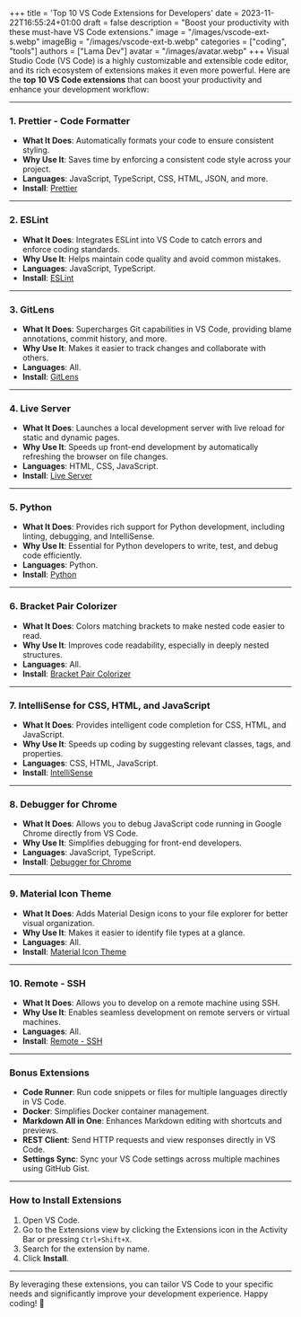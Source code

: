 +++
title = 'Top 10 VS Code Extensions for Developers'
date = 2023-11-22T16:55:24+01:00
draft = false
description = "Boost your productivity with these must-have VS Code extensions."
image = "/images/vscode-ext-s.webp"
imageBig = "/images/vscode-ext-b.webp"
categories = ["coding", "tools"]
authors = ["Lama Dev"]
avatar = "/images/avatar.webp"
+++
Visual Studio Code (VS Code) is a highly customizable and extensible code editor, and its rich ecosystem of extensions makes it even more powerful. Here are the **top 10 VS Code extensions** that can boost your productivity and enhance your development workflow:

---

### 1. **Prettier - Code Formatter**
   - **What It Does**: Automatically formats your code to ensure consistent styling.
   - **Why Use It**: Saves time by enforcing a consistent code style across your project.
   - **Languages**: JavaScript, TypeScript, CSS, HTML, JSON, and more.
   - **Install**: [Prettier](https://marketplace.visualstudio.com/items?itemName=esbenp.prettier-vscode)

---

### 2. **ESLint**
   - **What It Does**: Integrates ESLint into VS Code to catch errors and enforce coding standards.
   - **Why Use It**: Helps maintain code quality and avoid common mistakes.
   - **Languages**: JavaScript, TypeScript.
   - **Install**: [ESLint](https://marketplace.visualstudio.com/items?itemName=dbaeumer.vscode-eslint)

---

### 3. **GitLens**
   - **What It Does**: Supercharges Git capabilities in VS Code, providing blame annotations, commit history, and more.
   - **Why Use It**: Makes it easier to track changes and collaborate with others.
   - **Languages**: All.
   - **Install**: [GitLens](https://marketplace.visualstudio.com/items?itemName=eamodio.gitlens)

---

### 4. **Live Server**
   - **What It Does**: Launches a local development server with live reload for static and dynamic pages.
   - **Why Use It**: Speeds up front-end development by automatically refreshing the browser on file changes.
   - **Languages**: HTML, CSS, JavaScript.
   - **Install**: [Live Server](https://marketplace.visualstudio.com/items?itemName=ritwickdey.LiveServer)

---

### 5. **Python**
   - **What It Does**: Provides rich support for Python development, including linting, debugging, and IntelliSense.
   - **Why Use It**: Essential for Python developers to write, test, and debug code efficiently.
   - **Languages**: Python.
   - **Install**: [Python](https://marketplace.visualstudio.com/items?itemName=ms-python.python)

---

### 6. **Bracket Pair Colorizer**
   - **What It Does**: Colors matching brackets to make nested code easier to read.
   - **Why Use It**: Improves code readability, especially in deeply nested structures.
   - **Languages**: All.
   - **Install**: [Bracket Pair Colorizer](https://marketplace.visualstudio.com/items?itemName=CoenraadS.bracket-pair-colorizer)

---

### 7. **IntelliSense for CSS, HTML, and JavaScript**
   - **What It Does**: Provides intelligent code completion for CSS, HTML, and JavaScript.
   - **Why Use It**: Speeds up coding by suggesting relevant classes, tags, and properties.
   - **Languages**: CSS, HTML, JavaScript.
   - **Install**: [IntelliSense](https://marketplace.visualstudio.com/items?itemName=Zignd.html-css-class-completion)

---

### 8. **Debugger for Chrome**
   - **What It Does**: Allows you to debug JavaScript code running in Google Chrome directly from VS Code.
   - **Why Use It**: Simplifies debugging for front-end developers.
   - **Languages**: JavaScript, TypeScript.
   - **Install**: [Debugger for Chrome](https://marketplace.visualstudio.com/items?itemName=msjsdiag.debugger-for-chrome)

---

### 9. **Material Icon Theme**
   - **What It Does**: Adds Material Design icons to your file explorer for better visual organization.
   - **Why Use It**: Makes it easier to identify file types at a glance.
   - **Languages**: All.
   - **Install**: [Material Icon Theme](https://marketplace.visualstudio.com/items?itemName=PKief.material-icon-theme)

---

### 10. **Remote - SSH**
   - **What It Does**: Allows you to develop on a remote machine using SSH.
   - **Why Use It**: Enables seamless development on remote servers or virtual machines.
   - **Languages**: All.
   - **Install**: [Remote - SSH](https://marketplace.visualstudio.com/items?itemName=ms-vscode-remote.remote-ssh)

---

### Bonus Extensions
   - **Code Runner**: Run code snippets or files for multiple languages directly in VS Code.
   - **Docker**: Simplifies Docker container management.
   - **Markdown All in One**: Enhances Markdown editing with shortcuts and previews.
   - **REST Client**: Send HTTP requests and view responses directly in VS Code.
   - **Settings Sync**: Sync your VS Code settings across multiple machines using GitHub Gist.

---

### How to Install Extensions
   1. Open VS Code.
   2. Go to the Extensions view by clicking the Extensions icon in the Activity Bar or pressing `Ctrl+Shift+X`.
   3. Search for the extension by name.
   4. Click **Install**.

---

By leveraging these extensions, you can tailor VS Code to your specific needs and significantly improve your development experience. Happy coding! 🚀
